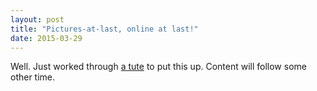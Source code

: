 ```yaml
---
layout: post
title: "Pictures-at-last, online at last!"
date: 2015-03-29
---
```


Well. Just worked through [a tute](http://jmcglone.com/guides/github-pages/) to put this up. Content will follow some other time.
